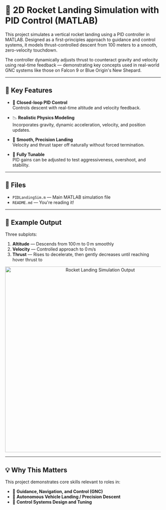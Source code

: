 # 🚀 2D Rocket Landing Simulation with PID Control (MATLAB)

This project simulates a vertical rocket landing using a PID controller in MATLAB. Designed as a first-principles approach to guidance and control systems, it models thrust-controlled descent from 100 meters to a smooth, zero-velocity touchdown. 

The controller dynamically adjusts thrust to counteract gravity and velocity using real-time feedback — demonstrating key concepts used in real-world GNC systems like those on Falcon 9 or Blue Origin's New Shepard.

---

## 📌 Key Features

- 🧠 **Closed-loop PID Control**  
  Controls descent with real-time altitude and velocity feedback.

- 📉 **Realistic Physics Modeling**  
  Incorporates gravity, dynamic acceleration, velocity, and position updates.

- 🎯 **Smooth, Precision Landing**  
  Velocity and thrust taper off naturally without forced termination.

- 🧰 **Fully Tunable**  
  PID gains can be adjusted to test aggressiveness, overshoot, and stability.

---

## 📂 Files

- `PIDLandingSim.m` — Main MATLAB simulation file  
- `README.md` — You're reading it!

---

## 🧪 Example Output

Three subplots:
1. **Altitude** — Descends from 100 m to 0 m smoothly  
2. **Velocity** — Controlled approach to 0 m/s  
3. **Thrust** — Rises to decelerate, then gently decreases until reaching hover thrust to 

<p align="center">
  <img src="![Screenshot 2025-07-03 165222](https://github.com/user-attachments/assets/650d0f3c-6920-4689-86b1-dded4d3b929c)
" alt="Rocket Landing Simulation Output" width="600"/>
</p>

---

## 💡 Why This Matters

This project demonstrates core skills relevant to roles in:

- 🚀 **Guidance, Navigation, and Control (GNC)**
- 🛬 **Autonomous Vehicle Landing / Precision Descent**
- 🧪 **Control Systems Design and Tuning**
